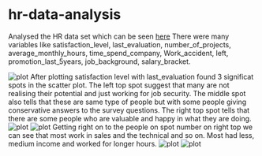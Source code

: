 # hr-data-analysis
Analysed the HR data set which can be seen [here](https://www.kaggle.com/ludobenistant/hr-analytics/downloads/HR_comma_sep.csv)
There were many variables like satisfaction_level, last_evaluation, number_of_projects, average_monthly_hours, time_spend_company, Work_accident, left, promotion_last_5years, job_background, salary_bracket.

![plot](http://i.imgur.com/qqyfKN5.png)
After plotting satisfaction level with last_evaluation found 3 significat spots in the scatter plot. 
The left top spot suggest that many are not realising their potential and just working for job security.
The middle spot also tells that these are same type of people but with some people giving conservative answers to the survey questions.
The right top spot tells that there are some people who are valuable and happy in what they are doing.
![plot](http://i.imgur.com/zo8eIxo.png)
![plot](http://i.imgur.com/AkzCI56.png)
Getting right on to the people on spot number on right top we can see that most work in sales and the technical and so on.
Most had less, medium income and worked for longer hours.
![plot](http://i.imgur.com/HVzzAna.png)
![plot](http://i.imgur.com/8Xlypt3.png)
